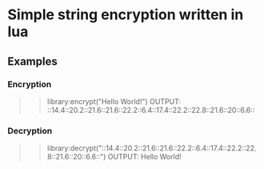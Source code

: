 # Simple string encryption written in lua

## Examples

### Encryption

> >library:encrypt("Hello World!")
OUTPUT: ::14.4::20.2::21.6::21.6::22.2::6.4::17.4::22.2::22.8::21.6::20::6.6::

### Decryption
> >library:decrypt("::14.4::20.2::21.6::21.6::22.2::6.4::17.4::22.2::22.8::21.6::20::6.6::")
OUTPUT: Hello World!

